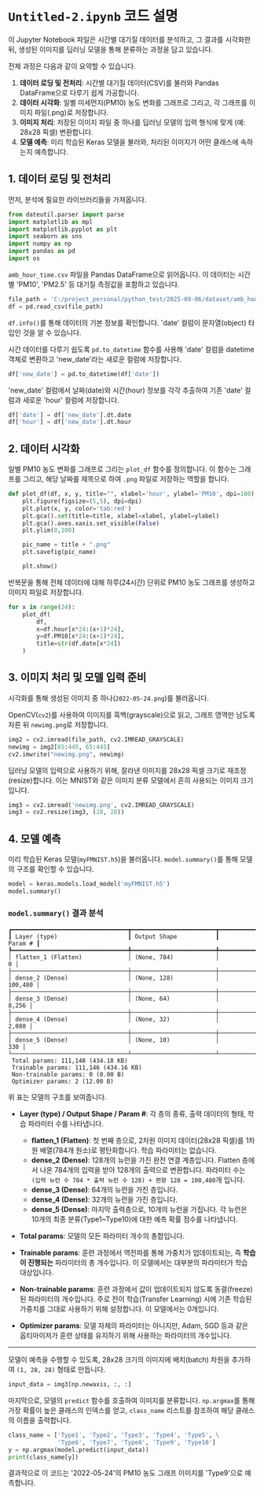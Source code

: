 # `Untitled-2.ipynb` 코드 설명

이 Jupyter Notebook 파일은 시간별 대기질 데이터를 분석하고, 그 결과를 시각화한 뒤, 생성된 이미지를 딥러닝 모델을 통해 분류하는 과정을 담고 있습니다.

전체 과정은 다음과 같이 요약할 수 있습니다.

1.  **데이터 로딩 및 전처리**: 시간별 대기질 데이터(CSV)를 불러와 Pandas DataFrame으로 다루기 쉽게 가공합니다.
2.  **데이터 시각화**: 일별 미세먼지(PM10) 농도 변화를 그래프로 그리고, 각 그래프를 이미지 파일(.png)로 저장합니다.
3.  **이미지 처리**: 저장된 이미지 파일 중 하나를 딥러닝 모델의 입력 형식에 맞게 (예: 28x28 픽셀) 변환합니다.
4.  **모델 예측**: 미리 학습된 Keras 모델을 불러와, 처리된 이미지가 어떤 클래스에 속하는지 예측합니다.

## 1. 데이터 로딩 및 전처리

먼저, 분석에 필요한 라이브러리들을 가져옵니다.

```python
from dateutil.parser import parse
import matplotlib as mpl
import matplotlib.pyplot as plt
import seaborn as sns
import numpy as np
import pandas as pd
import os
```

`amb_hour_time.csv` 파일을 Pandas DataFrame으로 읽어옵니다. 이 데이터는 시간별 'PM10', 'PM2.5' 등 대기질 측정값을 포함하고 있습니다.

```python
file_path = 'C:/project_personal/python_test/2025-09-06/dataset/amb_hour_time.csv'
df = pd.read_csv(file_path)
```

`df.info()`를 통해 데이터의 기본 정보를 확인합니다. 'date' 컬럼이 문자열(object) 타입인 것을 알 수 있습니다.

시간 데이터를 다루기 쉽도록 `pd.to_datetime` 함수를 사용해 'date' 컬럼을 datetime 객체로 변환하고 'new_date'라는 새로운 컬럼에 저장합니다.

```python
df['new_date'] = pd.to_datetime(df['date'])
```

'new_date' 컬럼에서 날짜(date)와 시간(hour) 정보를 각각 추출하여 기존 'date' 컬럼과 새로운 'hour' 컬럼에 저장합니다.

```python
df['date'] = df['new_date'].dt.date
df['hour'] = df['new_date'].dt.hour
```

## 2. 데이터 시각화

일별 PM10 농도 변화를 그래프로 그리는 `plot_df` 함수를 정의합니다. 이 함수는 그래프를 그리고, 해당 날짜를 제목으로 하여 `.png` 파일로 저장하는 역할을 합니다.

```python
def plot_df(df, x, y, title="", xlabel='hour', ylabel='PM10', dpi=100):
    plt.figure(figsize=(5,5), dpi=dpi)
    plt.plot(x, y, color='tab:red')
    plt.gca().set(title=title, xlabel=xlabel, ylabel=ylabel)
    plt.gca().axes.xaxis.set_visible(False)
    plt.ylim(0,100)

    pic_name = title + ".png"
    plt.savefig(pic_name)

    plt.show()
```

반복문을 통해 전체 데이터에 대해 하루(24시간) 단위로 PM10 농도 그래프를 생성하고 이미지 파일로 저장합니다.

```python
for x in range(24):
    plot_df(
        df,
        x=df.hour[x*24:(x+1)*24],
        y=df.PM10[x*24:(x+1)*24],
        title=str(df.date[x*24])
    )
```

## 3. 이미지 처리 및 모델 입력 준비

시각화를 통해 생성된 이미지 중 하나(`2022-05-24.png`)를 불러옵니다.

OpenCV(`cv2`)를 사용하여 이미지를 흑백(grayscale)으로 읽고, 그래프 영역만 남도록 자른 뒤 `newimg.png`로 저장합니다.

```python
img2 = cv2.imread(file_path, cv2.IMREAD_GRAYSCALE)
newimg = img2[65:445, 65:445]
cv2.imwrite("newimg.png", newimg)
```

딥러닝 모델의 입력으로 사용하기 위해, 잘라낸 이미지를 28x28 픽셀 크기로 재조정(resize)합니다. 이는 MNIST와 같은 이미지 분류 모델에서 흔히 사용되는 이미지 크기입니다.

```python
img3 = cv2.imread('newimg.png', cv2.IMREAD_GRAYSCALE)
img3 = cv2.resize(img3, (28, 28))
```

## 4. 모델 예측

미리 학습된 Keras 모델(`myFMNIST.h5`)을 불러옵니다. `model.summary()`를 통해 모델의 구조를 확인할 수 있습니다.

```python
model = keras.models.load_model('myFMNIST.h5')
model.summary()
```

### `model.summary()` 결과 분석

```
┏━━━━━━━━━━━━━━━━━━━━━━━━━━━━━━━━━┳━━━━━━━━━━━━━━━━━━━━━━━━┳━━━━━━━━━━━━━━━┓
┃ Layer (type)                    ┃ Output Shape           ┃       Param # ┃
┡━━━━━━━━━━━━━━━━━━━━━━━━━━━━━━━━━╇━━━━━━━━━━━━━━━━━━━━━━━━╇━━━━━━━━━━━━━━━┩
│ flatten_1 (Flatten)             │ (None, 784)            │             0 │
├─────────────────────────────────┼────────────────────────┼───────────────┤
│ dense_2 (Dense)                 │ (None, 128)            │       100,480 │
├─────────────────────────────────┼────────────────────────┼───────────────┤
│ dense_3 (Dense)                 │ (None, 64)             │         8,256 │
├─────────────────────────────────┼────────────────────────┼───────────────┤
│ dense_4 (Dense)                 │ (None, 32)             │         2,080 │
├─────────────────────────────────┼────────────────────────┼───────────────┤
│ dense_5 (Dense)                 │ (None, 10)             │           330 │
└─────────────────────────────────┴────────────────────────┴───────────────┘
 Total params: 111,148 (434.18 KB)
 Trainable params: 111,146 (434.16 KB)
 Non-trainable params: 0 (0.00 B)
 Optimizer params: 2 (12.00 B)
```

위 표는 모델의 구조를 보여줍니다.

- **Layer (type) / Output Shape / Param #**: 각 층의 종류, 출력 데이터의 형태, 학습 파라미터 수를 나타냅니다.
    - **flatten_1 (Flatten)**: 첫 번째 층으로, 2차원 이미지 데이터(28x28 픽셀)를 1차원 배열(784개 원소)로 평탄화합니다. 학습 파라미터는 없습니다.
    - **dense_2 (Dense)**: 128개의 뉴런을 가진 완전 연결 계층입니다. Flatten 층에서 나온 784개의 입력을 받아 128개의 출력으로 변환합니다. 파라미터 수는 `(입력 뉴런 수 784 * 출력 뉴런 수 128) + 편향 128 = 100,480`개 입니다.
    - **dense_3 (Dense)**: 64개의 뉴런을 가진 층입니다.
    - **dense_4 (Dense)**: 32개의 뉴런을 가진 층입니다.
    - **dense_5 (Dense)**: 마지막 출력층으로, 10개의 뉴런을 가집니다. 각 뉴런은 10개의 최종 분류(Type1~Type10)에 대한 예측 확률 점수를 나타냅니다.

- **Total params**: 모델의 모든 파라미터 개수의 총합입니다.
- **Trainable params**: 훈련 과정에서 역전파를 통해 가중치가 업데이트되는, 즉 **학습이 진행되는** 파라미터의 총 개수입니다. 이 모델에서는 대부분의 파라미터가 학습 대상입니다.
- **Non-trainable params**: 훈련 과정에서 값이 업데이트되지 않도록 동결(freeze)된 파라미터의 개수입니다. 주로 전이 학습(Transfer Learning) 시에 기존 학습된 가중치를 그대로 사용하기 위해 설정합니다. 이 모델에서는 0개입니다.
- **Optimizer params**: 모델 자체의 파라미터는 아니지만, Adam, SGD 등과 같은 옵티마이저가 훈련 상태를 유지하기 위해 사용하는 파라미터의 개수입니다.

---

모델이 예측을 수행할 수 있도록, 28x28 크기의 이미지에 배치(batch) 차원을 추가하여 `(1, 28, 28)` 형태로 만듭니다.

```python
input_data = img3[np.newaxis, :, :]
```

마지막으로, 모델의 `predict` 함수를 호출하여 이미지를 분류합니다. `np.argmax`를 통해 가장 확률이 높은 클래스의 인덱스를 얻고, `class_name` 리스트를 참조하여 해당 클래스의 이름을 출력합니다.

```python
class_name = ['Type1', 'Type2', 'Type3', 'Type4', 'Type5', \
              'Type6', 'Type7', 'Type8', 'Type9', 'Type10']
y = np.argmax(model.predict(input_data))
print(class_name[y])
```

결과적으로 이 코드는 '2022-05-24'의 PM10 농도 그래프 이미지를 'Type9'으로 예측합니다.

```